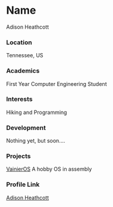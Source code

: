 # Name
Adison Heathcott

### Location
Tennessee, US

### Academics
First Year Computer Engineering Student

### Interests
Hiking and Programming

### Development
Nothing yet, but soon....

### Projects
[VainierOS](https://github.com/Yuri0011/Vainier) A hobby OS in assembly

### Profile Link
[Adison Heathcott](https://github.com/Yuri0011)